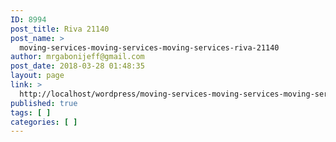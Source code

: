 ```yaml
---
ID: 8994
post_title: Riva 21140
post_name: >
  moving-services-moving-services-moving-services-riva-21140
author: mrgabonijeff@gmail.com
post_date: 2018-03-28 01:48:35
layout: page
link: >
  http://localhost/wordpress/moving-services-moving-services-moving-services-riva-21140/
published: true
tags: [ ]
categories: [ ]
---
```

